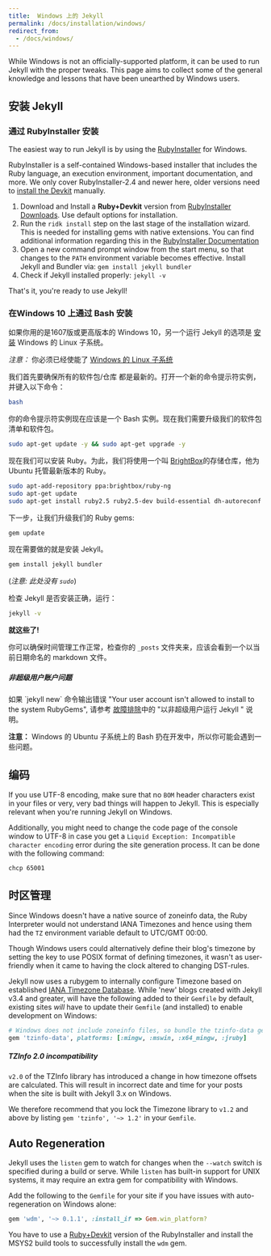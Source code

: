 ```yaml
---
title:  Windows 上的 Jekyll
permalink: /docs/installation/windows/
redirect_from:
  - /docs/windows/
---
```


While Windows is not an officially-supported platform, it can be used to run Jekyll with the proper tweaks. This page aims to
collect some of the general knowledge and lessons that have been unearthed by Windows users.


## 安装 Jekyll

### 通过 RubyInstaller 安装

The easiest way to run Jekyll is by using the [RubyInstaller](https://rubyinstaller.org/) for Windows.

RubyInstaller is a self-contained Windows-based installer that includes the Ruby language, an execution environment,
important documentation, and more.
We only cover RubyInstaller-2.4 and newer here, older versions need to
[install the Devkit](https://github.com/oneclick/rubyinstaller/wiki/Development-Kit) manually.

1. Download and Install a **Ruby+Devkit** version from [RubyInstaller Downloads](https://rubyinstaller.org/downloads/).
   Use default options for installation.
2. Run the `ridk install` step on the last stage of the installation wizard. This is needed for installing gems with native
   extensions. You can find additional information regarding this in the
   [RubyInstaller Documentation](https://github.com/oneclick/rubyinstaller2#using-the-installer-on-a-target-system)
3. Open a new command prompt window from the start menu, so that changes to the `PATH` environment variable becomes effective.
   Install Jekyll and Bundler via: `gem install jekyll bundler`
4. Check if Jekyll installed properly: `jekyll -v`

That's it, you're ready to use Jekyll!

### 在Windows 10 上通过 Bash 安装

如果你用的是1607版或更高版本的 Windows 10，另一个运行 Jekyll 的选项是 [安装](https://msdn.microsoft.com/en-us/commandline/wsl/install_guide) Windows 的 Linux 子系统。

*注意：* 你必须已经使能了 [Windows 的  Linux 子系统](https://msdn.microsoft.com/en-us/commandline/wsl/about)

我们首先要确保所有的软件包/仓库 都是最新的。打开一个新的命令提示符实例，并键入以下命令：

```sh
bash
```
你的命令提示符实例现在应该是一个 Bash 实例。现在我们需要升级我们的软件包清单和软件包。

```sh
sudo apt-get update -y && sudo apt-get upgrade -y
```
现在我们可以安装 Ruby。为此，我们将使用一个叫 [BrightBox](https://www.brightbox.com/docs/ruby/ubuntu/)的存储仓库，他为 Ubuntu 托管最新版本的 Ruby。

```sh
sudo apt-add-repository ppa:brightbox/ruby-ng
sudo apt-get update
sudo apt-get install ruby2.5 ruby2.5-dev build-essential dh-autoreconf
```

下一步，让我们升级我们的 Ruby gems:

```sh
gem update
```

现在需要做的就是安装 Jekyll。

```sh
gem install jekyll bundler
```

(*注意: 此处没有 `sudo`*)

检查 Jekyll 是否安装正确，运行：

```sh
jekyll -v
```

**就这些了!**

你可以确保时间管理工作正常，检查你的 `_posts` 文件夹来，应该会看到一个以当前日期命名的 markdown 文件。

<div class="note info">
  <h5>非超级用户账户问题</h5>
  <p>如果 `jekyll new` 命令输出错误 "Your user account isn't allowed to install to the system RubyGems", 请参考 <a href="/docs/troubleshooting/#no-sudo">故障排除</a>中的 "以非超级用户运行 Jekyll " 说明。</p>
</div>

**注意：** Windows 的  Ubuntu 子系统上的 Bash 扔在开发中，所以你可能会遇到一些问题。

## 编码

If you use UTF-8 encoding, make sure that no `BOM` header characters exist in your files or very, very bad things will happen to
Jekyll. This is especially relevant when you're running Jekyll on Windows.

Additionally, you might need to change the code page of the console window to UTF-8 in case you get a
`Liquid Exception: Incompatible character encoding` error during the site generation process. It can be done with the following
command:

```sh
chcp 65001
```

## 时区管理

Since Windows doesn't have a native source of zoneinfo data, the Ruby Interpreter would not understand IANA Timezones and hence
using them had the `TZ` environment variable default to UTC/GMT 00:00.

Though Windows users could alternatively define their blog's timezone by setting the key to use POSIX format of defining
timezones, it wasn't as user-friendly when it came to having the clock altered to changing DST-rules.

Jekyll now uses a rubygem to internally configure Timezone based on established
[IANA Timezone Database](https://en.wikipedia.org/wiki/List_of_tz_database_time_zones).
While 'new' blogs created with Jekyll v3.4 and greater, will have the following added to their `Gemfile` by default, existing
sites *will* have to update their `Gemfile` (and installed) to enable development on Windows:

```ruby
# Windows does not include zoneinfo files, so bundle the tzinfo-data gem
gem 'tzinfo-data', platforms: [:mingw, :mswin, :x64_mingw, :jruby]
```

<div class="note warning">
  <h5>TZInfo 2.0 incompatibility</h5>
  <p>
    <code>v2.0</code> of the TZInfo library has introduced a change in how timezone offsets are calculated.
    This will result in incorrect date and time for your posts when the site is built with Jekyll 3.x on Windows.
  </p>
  <p>
    We therefore recommend that you lock the Timezone library to <code>v1.2</code> and above by listing
    <code>gem 'tzinfo', '~> 1.2'</code> in your <code>Gemfile</code>.
  </p>
</div>

## Auto Regeneration

Jekyll uses the `listen` gem to watch for changes when the `--watch` switch is specified during a build or serve.
While `listen` has built-in support for UNIX systems, it may require an extra gem for compatibility with Windows.

Add the following to the `Gemfile` for your site if you have issues with auto-regeneration on Windows alone:

```ruby
gem 'wdm', '~> 0.1.1', :install_if => Gem.win_platform?
```

You have to use a [Ruby+Devkit](https://rubyinstaller.org/downloads/) version of the RubyInstaller and install
the MSYS2 build tools to successfully install the `wdm` gem.
